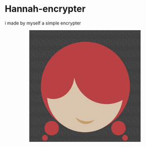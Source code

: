 # Hannah-encrypter
i made by myself a simple encrypter

<p align="center"><img src="hannah-logo-bgGRAY.jpg" width="350" title="hover text"></p>
